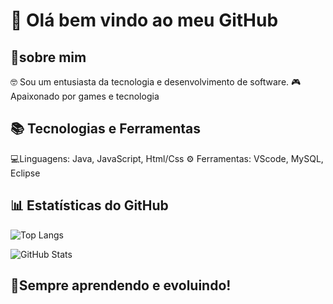 # 👋 Olá bem vindo ao meu GitHub

## 📌sobre mim
🤓 Sou um entusiasta da tecnologia e desenvolvimento de software.
🎮 Apaixonado por games e tecnologia

## 📚 Tecnologias e Ferramentas
💻Linguagens: Java, JavaScript, Html/Css
⚙️ Ferramentas: VScode, MySQL, Eclipse

## 📊 Estatísticas do GitHub
![Top Langs](https://github-readme-stats.vercel.app/api/top-langs/?username=cleitonRB&layout=compact&theme=dark)

![GitHub Stats](https://github-readme-stats.vercel.app/api?username=cleitonRB&show_icons=true&theme=dark)

## 🚀Sempre aprendendo e evoluindo!
